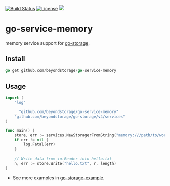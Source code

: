 [![Build Status](https://github.com/beyondstorage/go-service-memory/workflows/Unit%20Test/badge.svg?branch=master)](https://github.com/beyondstorage/go-service-memory/actions?query=workflow%3A%22Unit+Test%22)
[![License](https://img.shields.io/badge/license-apache%20v2-blue.svg)](https://github.com/Xuanwo/storage/blob/master/LICENSE)
[![](https://img.shields.io/matrix/beyondstorage@go-storage:matrix.org.svg?logo=matrix)](https://matrix.to/#/#beyondstorage@go-storage:matrix.org)

# go-service-memory

memory service support for [go-storage](https://github.com/beyondstorage/go-storage).

## Install

```go
go get github.com/beyondstorage/go-service-memory
```

## Usage

```go
import (
	"log"

	_ "github.com/beyondstorage/go-service-memory"
	"github.com/beyondstorage/go-storage/v4/services"
)

func main() {
	store, err := services.NewStoragerFromString("memory:///path/to/workdir")
	if err != nil {
		log.Fatal(err)
	}
	
	// Write data from io.Reader into hello.txt
	n, err := store.Write("hello.txt", r, length)
}
```

- See more examples in [go-storage-example](https://github.com/beyondstorage/go-storage-example).
